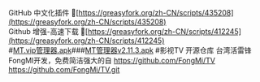 GitHub 中文化插件   🔰[https://greasyfork.org/zh-CN/scripts/435208](https://greasyfork.org/zh-CN/scripts/435208)  
Github 增强-高速下载 🔰[https://greasyfork.org/zh-CN/scripts/412245](https://greasyfork.org/zh-CN/scripts/412245)       
#[MT.vip管理器.apk](https://liucn.lanzouv.com/i7i5g092us8d)###[MT管理器v2.11.3.apk](https://liucn.lanzouv.com/iDrnn0980rlg)
#影视TV 开源仓库 台湾活雷锋FongMI开发，免费简洁强大的自
https://github.com/FongMi/TV   https://github.com/FongMi/TV.git 